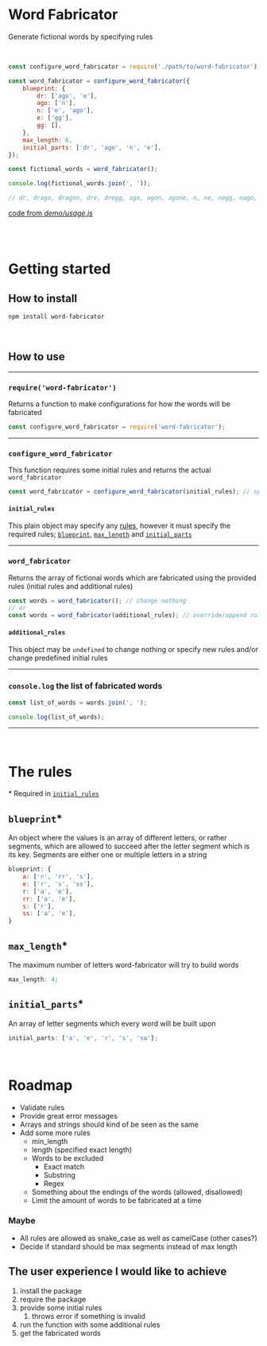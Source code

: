 # Word Fabricator

Generate fictional words by specifying rules

<br>

```js
const configure_word_fabricator = require('./path/to/word-fabricator');

const word_fabricator = configure_word_fabricator({
    blueprint: {
        dr: ['ago', 'e'],
        ago: ['n'],
        n: ['e', 'ago'],
        e: ['gg'],
        gg: [],
    },
    max_length: 6,
    initial_parts: ['dr', 'ago', 'n', 'e'],
});

const fictional_words = word_fabricator();

console.log(fictional_words.join(', '));

// dr, drago, dragon, dre, dregg, ago, agon, agone, n, ne, negg, nago, nagon, nagone, e, egg
```

[code from _demo/usage.js_](./demo/usage.js)

<br>
<br>

# Getting started

## How to install

```bash
npm install word-fabricator
```

<br>

## How to use

---

### `require('word-fabricator')`

Returns a function to make configurations for how the words will be fabricated

```js
const configure_word_fabricator = require('word-fabricator');
```

---

### `configure_word_fabricator`

This function requires some initial rules and returns the actual `word_fabricator`

```js
const word_fabricator = configure_word_fabricator(initial_rules); // specify required rules
```

#### `initial_rules`

This plain object may specify any [rules](#the-rules), however it must specify the required rules; [`blueprint`](#blueprint), [`max_length`](#max_length) and [`initial_parts`](#initial_parts)

---

### `word_fabricator`

Returns the array of fictional words which are fabricated using the provided rules (initial rules and additional rules)

```js
const words = word_fabricator(); // change nothing
// or
const words = word_fabricator(additional_rules); // override/append rules
```

#### `additional_rules`

This object may be `undefined` to change nothing or specify new rules and/or change predefined initial rules

---

### `console.log` the list of fabricated words

```js
const list_of_words = words.join(', ');

console.log(list_of_words);
```

---

<br>

# The rules

\* Required in [`initial_rules`](#initial_rules)

## `blueprint`\*

An object where the values is an array of different letters, or rather segments, which are allowed to succeed after the letter segment which is its key. Segments are either one or multiple letters in a string

```js
blueprint: {
    a: ['r', 'rr', 's'],
    e: ['r', 's', 'ss'],
    r: ['a', 'e'],
    rr: ['a', 'e'],
    s: ['r'],
    ss: ['a', 'e'],
}
```

## `max_length`\*

The maximum number of letters word-fabricator will try to build words

```js
max_length: 4;
```

## `initial_parts`\*

An array of letter segments which every word will be built upon

```js
initial_parts: ['a', 'e', 'r', 's', 'sa'];
```

<br>

# Roadmap

-   Validate rules
-   Provide great error messages
-   Arrays and strings should kind of be seen as the same
-   Add some more rules
    -   min_length
    -   length (specified exact length)
    -   Words to be excluded
        -   Exact match
        -   Substring
        -   Regex
    -   Something about the endings of the words (allowed, disallowed)
    -   Limit the amount of words to be fabricated at a time <!-- probably using generator function with yield somewhere -->

### Maybe

-   All rules are allowed as snake_case as well as camelCase (other cases?)
-   Decide if standard should be max segments instead of max length

## The user experience I would like to achieve

1. install the package
2. require the package
3. provide some initial rules
    1. throws error if something is invalid
4. run the function with some additional rules
5. get the fabricated words
